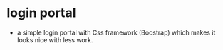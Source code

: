 # login portal
- a simple login portal with  Css framework (Boostrap) which makes it looks nice with less work.
